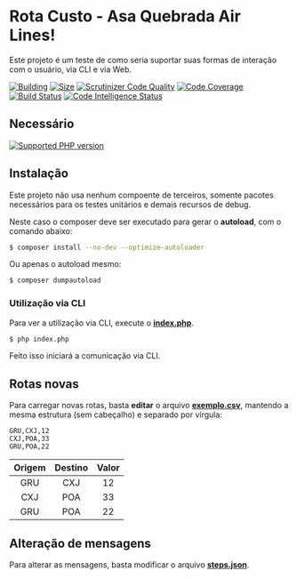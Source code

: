 # Rota Custo - Asa Quebrada Air Lines!

Este projeto é um teste de como seria suportar suas formas de interação com o usuário, via CLI e via Web.

[![Building](https://img.shields.io/circleci/build/github/adrianowead/estudo-rota-custo?token=master)]()
[![Size](https://img.shields.io/github/repo-size/adrianowead/estudo-rota-custo)]()
[![Scrutinizer Code Quality](https://scrutinizer-ci.com/g/adrianowead/estudo-rota-custo/badges/quality-score.png?b=master)](https://scrutinizer-ci.com/g/adrianowead/estudo-rota-custo/?branch=master)
[![Code Coverage](https://scrutinizer-ci.com/g/adrianowead/estudo-rota-custo/badges/coverage.png?b=master)](https://scrutinizer-ci.com/g/adrianowead/estudo-rota-custo/?branch=master)
[![Build Status](https://scrutinizer-ci.com/g/adrianowead/estudo-rota-custo/badges/build.png?b=master)](https://scrutinizer-ci.com/g/adrianowead/estudo-rota-custo/build-status/master)
[![Code Intelligence Status](https://scrutinizer-ci.com/g/adrianowead/estudo-rota-custo/badges/code-intelligence.svg?b=master)](https://scrutinizer-ci.com/code-intelligence)

## Necessário
[![Supported PHP version](https://img.shields.io/badge/PHP->%3D%207.2-blue.svg)]()

## Instalação

Este projeto não usa nenhum compoente de terceiros, somente pacotes necessários para os testes unitários e demais recursos de debug.

Neste caso o composer deve ser executado para gerar o __autoload__, com o comando abaixo:

```bash
$ composer install --no-dev --optimize-autoloader
```

Ou apenas o autoload mesmo:

```bash
$ composer dumpautoload
```

### Utilização via CLI

Para ver a utilização via CLI, execute o [__index.php__](./index.php).

```bash
$ php index.php
```

Feito isso iniciará a comunicação via CLI.

## Rotas novas

Para carregar novas rotas, basta __editar__ o arquivo [__exemplo.csv__](./exemplo.csv), mantendo a mesma estrutura (sem cabeçalho) e separado por vírgula:

```csv
GRU,CXJ,12
CXJ,POA,33
GRU,POA,22
```

| Origem  | Destino  | Valor  |
|:-:|:-:|:-:|
| GRU  | CXJ  | 12  |
| CXJ  | POA  | 33  |
| GRU  | POA  | 22  |

## Alteração de mensagens

Para alterar as mensagens, basta modificar o arquivo [__steps.json__](./steps.json).
